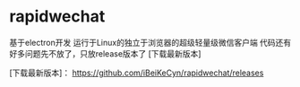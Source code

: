 # rapidwechat
基于electron开发
运行于Linux的独立于浏览器的超级轻量级微信客户端
代码还有好多问题先不放了，只放release版本了
[下载最新版本]




[下载最新版本]：  https://github.com/iBeiKeCyn/rapidwechat/releases
